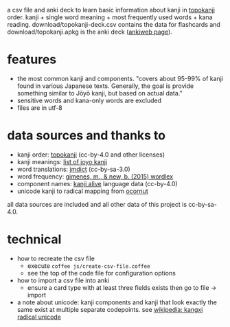 a csv file and anki deck to learn basic information about kanji in [topokanji](https://github.com/scriptin/topokanji) order.
kanji + single word meaning + most frequently used words + kana reading.
download/topokanji-deck.csv contains the data for flashcards and download/topokanji.apkg is the anki deck ([ankiweb page](https://ankiweb.net/shared/info/211883411)).

# features
* the most common kanji and components. "covers about 95-99% of kanji found in various Japanese texts. Generally, the goal is provide something similar to Jōyō kanji, but based on actual data."
* sensitive words and kana-only words are excluded
* files are in utf-8

# data sources and thanks to
* kanji order: [topokanji](https://github.com/scriptin/topokanji) (cc-by-4.0 and other licenses)
* kanji meanings: [list of joyo kanji](https://en.wikipedia.org/wiki/List_of_j%C5%8Dy%C5%8D_kanji)
* word translations: [jmdict](http://www.edrdg.org/jmdict/j_jmdict.html) (cc-by-sa-3.0)
* word frequency: [gimenes, m., & new, b. (2015) wordlex](http://www.lexique.org/?page_id=250)
* component names: [kanji alive](https://github.com/kanjialive/kanji-data-media) language data (cc-by-4.0)
* unicode kanji to radical mapping from [ocornut](https://gist.github.com/ocornut/18844be7446b63d936e4fab8fb5e6e01)

all data sources are included and all other data of this project is cc-by-sa-4.0.

# technical
* how to recreate the csv file
  * execute `coffee js/create-csv-file.coffee`
  * see the top of the code file for configuration options
* how to import a csv file into anki
  * ensure a card type with at least three fields exists then go to file -> import
* a note about unicode: kanji components and kanji that look exactly the same exist at multiple separate codepoints. see [wikipedia: kangxi radical unicode](https://en.wikipedia.org/wiki/Kangxi_radical#Unicode)
